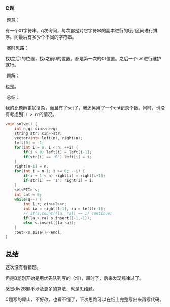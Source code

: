 ### C题

​	题意：

有一个01字符串，q次询问，每次都是对它字符串的副本进行的l到r区间进行排序。问最后有多少个不同的字符串。

​	赛时思路：

找l之后1的位置，找r之前0的位置，都是第一次的01位置。之后一个set进行维护就行。

​	题解：

也是。

​	总结：

我的比题解更加复杂，而且有了set了，我还另用了一个cnt记录个数。同时，也没有考虑到`ll > rr`的情况。

```cpp
void solve() {
    int n,q; cin>>n>>q;
    string str; cin>>str;
    vector<int> left(n), right(n);
    left[0] = -1;
    for(int i = 0; i < n; ++i) {
        if(i > 0) left[i] = left[i-1];
        if(str[i] == '0') left[i] = i;
    }
    right[n-1] = n;
    for(int i = n-1; i >= 0; --i) {
        if(i + 1 < n) right[i] = right[i+1];
        if(str[i] == '1') right[i] = i;
    }
    set<PII> s;
    int cnt = 0;
    while(q--) {
        int l,r; cin>>l>>r;
        int la = right[l-1], ra = left[r-1];
        // if(s.count({la, ra}) == 1) continue;
        if(la > ra) s.insert({-1,-1});
        else s.insert({la,ra});
    }
    cout<<s.size()<<endl;
}
```

## 总结

这次没有看错题。

但是B题刚开始是用优先队列写的（堆），超时了，后来发现规律过了。

感觉div2B题不涉及更多的算法，就是思维题。

C题写的屎山，不好改，也看不懂了，下次思路可以在纸上完整写出来再写代码。